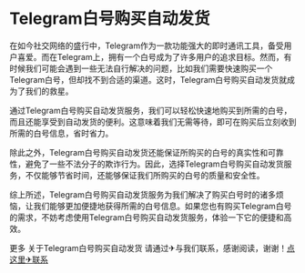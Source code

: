 # Telegram白号购买自动发货

在如今社交网络的盛行中，Telegram作为一款功能强大的即时通讯工具，备受用户喜爱。而在Telegram上，拥有一个白号成为了许多用户的追求目标。然而，有时候我们可能会遇到一些无法自行解决的问题，比如我们需要快速购买一个Telegram白号，但却找不到合适的渠道。这时，Telegram白号购买自动发货就成为了我们的救星。

通过Telegram白号购买自动发货服务，我们可以轻松快速地购买到所需的白号，而且还能享受到自动发货的便利。这意味着我们无需等待，即可在购买后立刻收到所需的白号信息，省时省力。

除此之外，Telegram白号购买自动发货还能保证所购买的白号的真实性和可靠性，避免了一些不法分子的欺诈行为。因此，选择Telegram白号购买自动发货服务，不仅能够节省时间，还能够保证我们所购买的白号的质量和安全性。

综上所述，Telegram白号购买自动发货服务为我们解决了购买白号时的诸多烦恼，让我们能够更加便捷地获得所需的白号信息。如果您也有购买Telegram白号的需求，不妨考虑使用Telegram白号购买自动发货服务，体验一下它的便捷和高效。

更多 关于Telegram白号购买自动发货 请通过✈与我们联系，感谢阅读，谢谢！[点这里✈联系](https://lm.k02.cc)